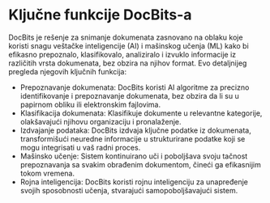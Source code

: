 # Ključne funkcije DocBits-a

DocBits je rešenje za snimanje dokumenata zasnovano na oblaku koje koristi snagu veštačke inteligencije (AI) i mašinskog učenja (ML) kako bi efikasno prepoznalo, klasifikovalo, analiziralo i izvuklo informacije iz različitih vrsta dokumenata, bez obzira na njihov format. Evo detaljnijeg pregleda njegovih ključnih funkcija:

* Prepoznavanje dokumenata: DocBits koristi AI algoritme za precizno identifikovanje i prepoznavanje dokumenata, bez obzira da li su u papirnom obliku ili elektronskim fajlovima.
* Klasifikacija dokumenata: Klasifikuje dokumente u relevantne kategorije, olakšavajući njihovu organizaciju i pronalaženje.
* Izdvajanje podataka: DocBits izdvaja ključne podatke iz dokumenata, transformišući neuredne informacije u strukturirane podatke koji se mogu integrisati u vaš radni proces.
* Mašinsko učenje: Sistem kontinuirano uči i poboljšava svoju tačnost prepoznavanja sa svakim obrađenim dokumentom, čineći ga efikasnijim tokom vremena.
* Rojna inteligencija: DocBits koristi rojnu inteligenciju za unapređenje svojih sposobnosti učenja, stvarajući samopoboljšavajući sistem.
